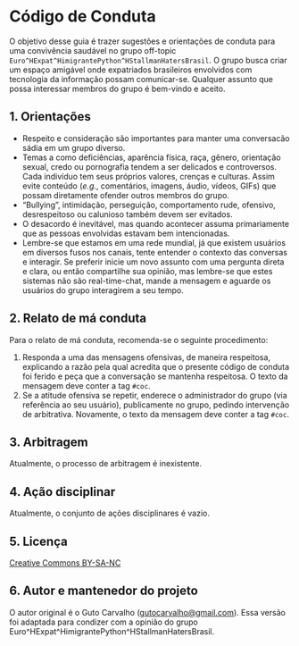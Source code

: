 # Código de Conduta

O objetivo desse guia é trazer sugestões e orientações de conduta para uma convivência saudável no grupo off-topic `Euro^HExpat^HimigrantePython^HStallmanHatersBrasil`. O grupo busca criar um espaço amigável onde expatriados brasileiros envolvidos com tecnologia da informação possam comunicar-se. Qualquer assunto que possa interessar membros do grupo é bem-vindo e aceito. 

## 1. Orientações

- Respeito e consideração são importantes para manter uma conversacão sádia em um grupo diverso. 
- Temas a como deficiências, aparência física, raça, gênero, orientação sexual, credo ou pornografia tendem a ser delicados e controversos. Cada indivíduo tem seus próprios valores, crenças e culturas. Assim evite conteúdo (_e.g._, comentários, imagens, áudio, vídeos, GIFs) que possam diretamente ofender outros membros do grupo.
- “Bullying”, intimidação, perseguição, comportamento rude, ofensivo, desrespeitoso ou calunioso também devem ser evitados.
- O desacordo é inevitável, mas quando acontecer assuma primariamente que as pessoas envolvidas estavam bem intencionadas.  
- Lembre-se que estamos em uma rede mundial, já que existem usuários em diversos fusos nos canais, tente entender o contexto das conversas e interagir. Se preferir inicie um novo assunto com uma pergunta direta e clara, ou então compartilhe sua opinião, mas lembre-se que estes sistemas não são real-time-chat, mande a mensagem e aguarde os usuários do grupo interagirem a seu tempo.

## 2. Relato de má conduta

Para o relato de má conduta, recomenda-se o seguinte procedimento:

1. Responda a uma das mensagens ofensivas, de maneira respeitosa, explicando a razão pela qual acredita que o presente código de conduta foi ferido e peça que a conversação se mantenha respeitosa. O texto da mensagem deve conter a tag `#coc`.
2. Se a atitude ofensiva se repetir, enderece o administrador do grupo (via referência ao seu usuário), publicamente no grupo, pedindo intervenção de arbitrativa. Novamente, o texto da mensagem deve conter a tag `#coc`.

## 3. Arbitragem

Atualmente, o processo de arbitragem é inexistente.

## 4. Ação disciplinar

Atualmente, o conjunto de ações disciplinares é vazio.

## 5. Licença

[Creative Commons BY-SA-NC](https://creativecommons.org/licenses/by-nc-sa/4.0/)

## 6. Autor e mantenedor do projeto

O autor original é o Guto Carvalho (gutocarvalho@gmail.com). Essa versão foi adaptada para condizer com a opinião do grupo Euro^HExpat^HimigrantePython^HStallmanHatersBrasil. 
